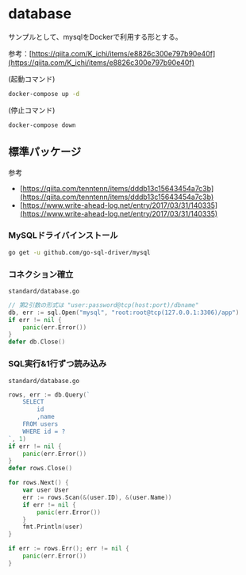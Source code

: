 # database

サンプルとして、mysqlをDockerで利用する形とする。

参考：[https://qiita.com/K_ichi/items/e8826c300e797b90e40f](https://qiita.com/K_ichi/items/e8826c300e797b90e40f)

(起動コマンド)

```sh
docker-compose up -d
```

(停止コマンド)

```sh
docker-compose down
```

## 標準パッケージ

参考

- [https://qiita.com/tenntenn/items/dddb13c15643454a7c3b](https://qiita.com/tenntenn/items/dddb13c15643454a7c3b)
- [https://www.write-ahead-log.net/entry/2017/03/31/140335](https://www.write-ahead-log.net/entry/2017/03/31/140335)

### MySQLドライバインストール

```sh
go get -u github.com/go-sql-driver/mysql
```

### コネクション確立

`standard/database.go`

```go
// 第2引数の形式は "user:password@tcp(host:port)/dbname"
db, err := sql.Open("mysql", "root:root@tcp(127.0.0.1:3306)/app")
if err != nil {
    panic(err.Error())
}
defer db.Close()
```

### SQL実行&1行ずつ読み込み

`standard/database.go`

```go
rows, err := db.Query(`
    SELECT
        id
        ,name
    FROM users
    WHERE id = ?
`, 1)
if err != nil {
    panic(err.Error())
}
defer rows.Close()

for rows.Next() {
    var user User
    err := rows.Scan(&(user.ID), &(user.Name))
    if err != nil {
        panic(err.Error())
    }
    fmt.Println(user)
}

if err := rows.Err(); err != nil {
    panic(err.Error())
}
```